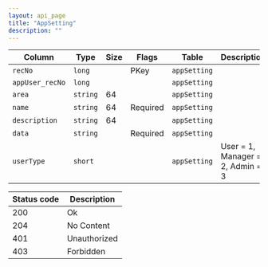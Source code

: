 ```yaml
---
layout: api_page
title: "AppSetting"
description: ""
---
```




| Column | Type | Size | Flags | Table | Description |
| ------ | ---- | ---- | ----- | ----- | ----------- |
| `recNo` | `long` |  | PKey | `appSetting` | 
| `appUser_recNo` | `long` |  |  | `appSetting` | 
| `area` | `string` | 64 |  | `appSetting` | 
| `name` | `string` | 64 | Required | `appSetting` | 
| `description` | `string` | 64 |  | `appSetting` | 
| `data` | `string` |  | Required | `appSetting` | 
| `userType` | `short` |  |  | `appSetting` | User = 1, Manager = 2, Admin = 3

| Status code | Description |
| ----------- | ----------- |
| 200 | Ok |
| 204 | No Content |
| 401 | Unauthorized |
| 403 | Forbidden |



